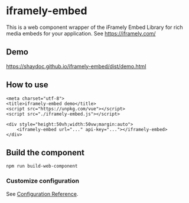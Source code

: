 # iframely-embed

This is a web component wrapper of the iFramely Embed Library for rich media embeds for your 
application. See https://iframely.com/

## Demo
https://shaydoc.github.io/iframely-embed/dist/demo.html

## How to use

```
<meta charset="utf-8">
<title>iframely-embed demo</title>
<script src="https://unpkg.com/vue"></script>
<script src="./iframely-embed.js"></script>

<div style="height:50vh;width:50vw;margin:auto">
    <iframely-embed url="..." api-key="..."></iframely-embed>
</div>
```

## Build the component
```
npm run build-web-component
```

### Customize configuration
See [Configuration Reference](https://cli.vuejs.org/config/).
